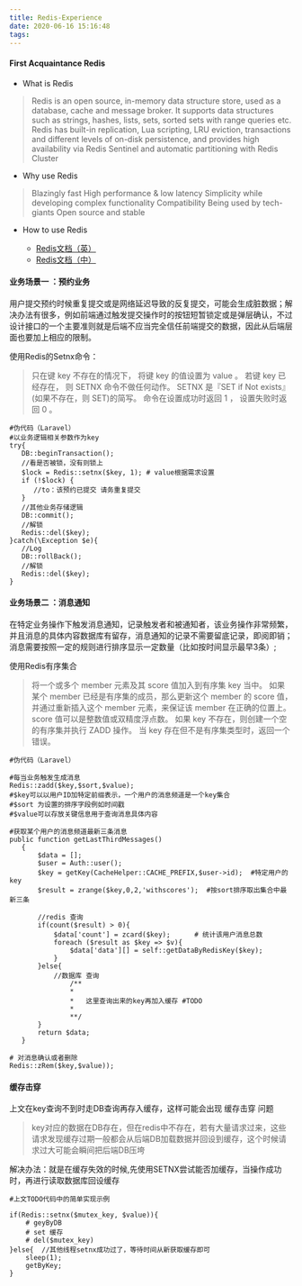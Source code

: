 ```yaml
---
title: Redis-Experience
date: 2020-06-16 15:16:48
tags:
---
```


#### First Acquaintance Redis

* What is Redis
> Redis is an open source, in-memory data structure store, used as a database, cache and message broker. It supports data structures such as strings, hashes, lists, sets, sorted sets with range queries etc. Redis has built-in replication, Lua scripting, LRU eviction, transactions and different levels of on-disk persistence, and provides high availability via Redis Sentinel and automatic partitioning with Redis Cluster
* Why use Redis
> Blazingly fast
> High performance & low latency
> Simplicity while developing complex functionality
> Compatibility
> Being used by tech-giants
> Open source and stable
* How to use Redis

  * [Redis文档（英）](https://redis.io/documentation)
  * [Redis文档（中）](http://redisdoc.com/)

<!-- more -->

#### 业务场景一 ：预约业务

用户提交预约时候重复提交或是网络延迟导致的反复提交，可能会生成脏数据；解决办法有很多，例如前端通过触发提交操作时的按钮短暂锁定或是弹层确认，不过设计接口的一个主要准则就是后端不应当完全信任前端提交的数据，因此从后端层面也要加上相应的限制。

使用Redis的Setnx命令：


>只在键 key 不存在的情况下， 将键 key 的值设置为 value 。
若键 key 已经存在， 则 SETNX 命令不做任何动作。
SETNX 是『SET if Not exists』(如果不存在，则 SET)的简写。
命令在设置成功时返回 1 ， 设置失败时返回 0 。

```
#伪代码（Laravel）
#以业务逻辑相关参数作为key
try{
   DB::beginTransaction();
   //看是否被锁，没有则锁上
   $lock = Redis::setnx($key, 1); # value根据需求设置 
   if (!$lock) {
      //to：该预约已提交 请务重复提交
   }
   //其他业务存储逻辑
   DB::commit();
   //解锁
   Redis::del($key);
}catch(\Exception $e){
   //Log
   DB::rollBack();
   //解锁
   Redis::del($key);
}
```

#### 业务场景二 ：消息通知
在特定业务操作下触发消息通知，记录触发者和被通知者，该业务操作非常频繁，并且消息的具体内容数据库有留存，消息通知的记录不需要留底记录，即阅即销；消息需要按照一定的规则进行排序显示一定数量（比如按时间显示最早3条）;

使用Redis有序集合

>将一个或多个 member 元素及其 score 值加入到有序集 key 当中。
如果某个 member 已经是有序集的成员，那么更新这个 member 的 score 值，并通过重新插入这个 member 元素，来保证该 member 在正确的位置上。
score 值可以是整数值或双精度浮点数。
如果 key 不存在，则创建一个空的有序集并执行 ZADD 操作。
当 key 存在但不是有序集类型时，返回一个错误。

```
#伪代码（Laravel）

#每当业务触发生成消息
Redis::zadd($key,$sort,$value);
#$key可以以用户ID加特定前缀表示，一个用户的消息频道是一个key集合
#$sort 为设置的排序字段例如时间戳
#$value可以存放关键信息用于查询消息具体内容

#获取某个用户的消息频道最新三条消息
public function getLastThirdMessages()
   {
       $data = [];
       $user = Auth::user();
       $key = getKey(CacheHelper::CACHE_PREFIX,$user->id);  #特定用户的key
       $result = zrange($key,0,2,'withscores');  #按sort排序取出集合中最新三条

       //redis 查询
       if(count($result) > 0){
           $data['count'] = zcard($key);      # 统计该用户消息总数
           foreach ($result as $key => $v){
               $data['data'][] = self::getDataByRedisKey($key);
           }
       }else{
           //数据库 查询
               /**
               *  
               *   这里查询出来的key再加入缓存 #TODO
               *
               **/
       }
       return $data;
   }
   
# 对消息确认或者删除
Redis::zRem($key,$value));
```
#### 缓存击穿

上文在key查询不到时走DB查询再存入缓存，这样可能会出现 缓存击穿 问题

> key对应的数据在DB存在，但在redis中不存在，若有大量请求过来，这些请求发现缓存过期一般都会从后端DB加载数据并回设到缓存，这个时候请求过大可能会瞬间把后端DB压垮

解决办法：就是在缓存失效的时候,先使用SETNX尝试能否加缓存，当操作成功时，再进行读取数据库回设缓存

```
#上文TODO代码中的简单实现示例

if(Redis::setnx($mutex_key, $value)){
    # geyByDB
    # set 缓存
    # del($mutex_key)
}else{  //其他线程setnx成功过了，等待时间从新获取缓存即可
    sleep(1);
    getByKey;
}

```



